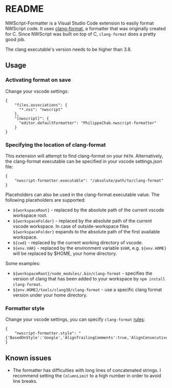 # README

NWScript-Formatter is a Visual Studio Code extension to easily format NWScript code. It uses [clang-format](https://clang.llvm.org/docs/ClangFormat.html), a formatter that was originally created for C.
Since NWScript was built on top of C, `clang-format` does a pretty good job.

The clang executable's version needs to be higher than 3.8.

## Usage

### Activating format on save

Change your vscode settings:

```
{
    "files.associations": {
      "*.nss": "nwscript"
    },
    "[nwscript]": {
      "editor.defaultFormatter": "PhilippeChab.nwscript-formatter"
    }
}
```

### Specifying the location of clang-format

This extension will attempt to find clang-format on your `PATH`. Alternatively, the clang-format executable can be specified in your vscode settings.json file:

```
{
    "nwscript-formatter.executable": "/absolute/path/to/clang-format"
}
```

Placeholders can also be used in the clang-format.executable value. The following placeholders are supported:

- `${workspaceRoot}` - replaced by the absolute path of the current vscode workspace root.
- `${workspaceFolder}` - replaced by the absolute path of the current vscode workspace. In case of outside-workspace files `${workspaceFolder}` expands to the absolute path of the first available workspace.
- `${cwd}` - replaced by the current working directory of vscode.
- `${env.VAR}` - replaced by the environment variable `$VAR`, e.g. `${env.HOME}` will be replaced by $HOME, your home directory.

Some examples:

- `${workspaceRoot}/node_modules/.bin/clang-format` - specifies the version of clang that has been added to your workspace by `npm install clang-format`.
- `${env.HOME}/tools/clang38/clang-format` - use a specific clang format version under your home directory.

### Formatter style

Change your vscode settings, you can specify `clang-format` [rules](https://clang.llvm.org/docs/ClangFormatStyleOptions.html):

```
{
    "nwscript-formatter.style": "{'BasedOnStyle':'Google','AlignTrailingComments':true,'AlignConsecutiveAssignments':true,'ColumnLimit':250,'BreakBeforeBraces':'Allman','AlignEscapedNewlinesLeft':true,'AlwaysBreakBeforeMultilineStrings':true,'MaxEmptyLinesToKeep':1,'TabWidth':4,'IndentWidth':4,'UseTab':'Always'}"
}
```

## Known issues

- The formatter has difficulties with long lines of concatenated strings. I recommend setting the `ColumnLimit` to a high number in order to avoid line breaks.

